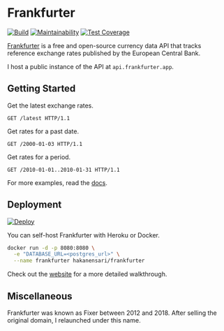 # Frankfurter

[![Build](https://github.com/hakanensari/frankfurter/workflows/build/badge.svg)](https://github.com/hakanensari/frankfurter/actions)
[![Maintainability](https://api.codeclimate.com/v1/badges/81f8a458f29f171928f7/maintainability)](https://codeclimate.com/github/hakanensari/frankfurter/maintainability)
[![Test Coverage](https://api.codeclimate.com/v1/badges/81f8a458f29f171928f7/test_coverage)](https://codeclimate.com/github/hakanensari/frankfurter/test_coverage)

[Frankfurter](https://www.frankfurter.app) is a free and open-source currency data API that tracks reference exchange rates published by the European Central Bank.

I host a public instance of the API at `api.frankfurter.app`.

## Getting Started

Get the latest exchange rates.

```http
GET /latest HTTP/1.1
```

Get rates for a past date.

```http
GET /2000-01-03 HTTP/1.1
```

Get rates for a period.

```http
GET /2010-01-01..2010-01-31 HTTP/1.1
```

For more examples, read the [docs](https://www.frankfurter.app/docs).

## Deployment

[![Deploy](https://www.herokucdn.com/deploy/button.svg)](https://heroku.com/deploy?template=https://github.com/hakanensari/frankfurter)

You can self-host Frankfurter with Heroku or Docker.

```bash
docker run -d -p 8080:8080 \
  -e "DATABASE_URL=<postgres_url>" \
  --name frankfurter hakanensari/frankfurter
```

Check out the [website](https://www.frankfurter.app/docs#deployment) for a more detailed walkthrough.

## Miscellaneous

Frankfurter was known as Fixer between 2012 and 2018. After selling the original domain, I relaunched under this name.
